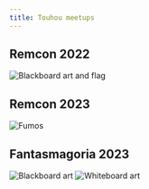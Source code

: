 ```yaml
---
title: Touhou meetups
---
```


## Remcon 2022

![Blackboard art and flag](20220226-173752_1.jpg)

## Remcon 2023

![Fumos](IMG_20230225_185115.jpg)

## Fantasmagoria 2023

![Blackboard art](IMG_20230716_092353.jpg)
![Whiteboard art](IMG_20230716_092402.jpg)

